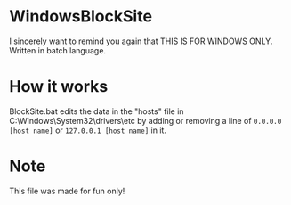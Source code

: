 # WindowsBlockSite
I sincerely want to remind you again that THIS IS FOR WINDOWS ONLY.
Written in batch language.

# How it works
BlockSite.bat edits the data in the "hosts" file in C:\Windows\System32\drivers\etc by adding or removing a line of
`0.0.0.0 [host name]` or `127.0.0.1 [host name]`
in it.

# Note
This file was made for fun only!
